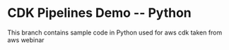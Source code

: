 # CDK Pipelines Demo -- Python
This branch contains sample code in Python used for aws cdk taken from aws webinar
